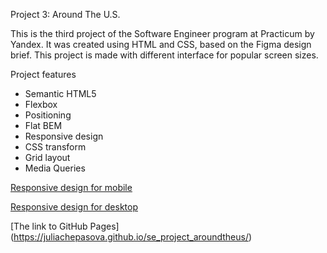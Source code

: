 Project 3: Around The U.S.

This is the third project of the Software Engineer program at Practicum by Yandex. It was created using HTML and CSS, based on the Figma design brief. This project is made with different interface for popular screen sizes.

Project features

- Semantic HTML5
- Flexbox
- Positioning
- Flat BEM
- Responsive design
- CSS transform
- Grid layout
- Media Queries

[Responsive design for mobile](images/screenshot-mobile.png)

[Responsive design for desktop](images/screenshot-desktop.png)

[The link to GitHub Pages] (https://juliachepasova.github.io/se_project_aroundtheus/)
